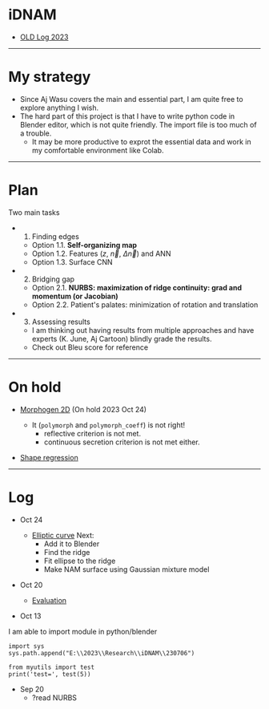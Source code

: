 # iDNAM

* [OLD Log 2023](https://github.com/tatpongkatanyukul/iDNAM/blob/main/OLDLog2023.md)
---
# My strategy
* Since Aj Wasu covers the main and essential part, I am quite free to explore anything I wish.
* The hard part of this project is that I have to write python code in Blender editor, which is not quite friendly. The import file is too much of a trouble.
  * It may be more productive to exprot the essential data and work in my comfortable environment like Colab.

---
# Plan
Two main tasks
* 1. Finding edges
  * Option 1.1. **Self-organizing map**
  * Option 1.2. Features ($z$, $\vec{n}$, $\Delta \vec{n}$) and ANN
  * Option 1.3. Surface CNN

* 2. Bridging gap
  * Option 2.1. **NURBS: maximization of ridge continuity: grad and momentum (or Jacobian)**
  * Option 2.2. Patient's palates: minimization of rotation and translation   
 
* 3. Assessing results
  * I am thinking out having results from multiple approaches and have experts (K. June, Aj Cartoon) blindly grade the results.
  * Check out Bleu score for reference
 
---
# On hold

* [Morphogen 2D](https://colab.research.google.com/drive/1mT8QNi-vt6rmBi1QrWxQwdN2B582q4tZ#scrollTo=C0mdgvfGO0cL) (On hold 2023 Oct 24)
  * It (```polymorph``` and ```polymorph_coeff```) is not right!
    * reflective criterion is not met.
    * continuous secretion criterion is not met either.

* [Shape regression](https://colab.research.google.com/drive/1shFRNxwB2SVL8DPYXnpWWhgsHPg0WOnZ#scrollTo=yhaNKMWV8lrd)

---
# Log

* Oct 24
  * [Elliptic curve](https://colab.research.google.com/drive/1aP1Wb8wCztPs2EYsz0TKfGTFdNxUhtvR#scrollTo=uzLR4OOt1jFU)
    Next:
    * Add it to Blender
    * Find the ridge
    * Fit ellipse to the ridge
    * Make NAM surface using Gaussian mixture model 


* Oct 20
  * [Evaluation](https://github.com/tatpongkatanyukul/iDNAM/blob/main/evaluation/readme.md)

* Oct 13

I am able to import module in python/blender

```
import sys
sys.path.append("E:\\2023\\Research\\iDNAM\\230706")

from myutils import test
print('test=', test(5))
```

* Sep 20
  * ?read NURBS 

